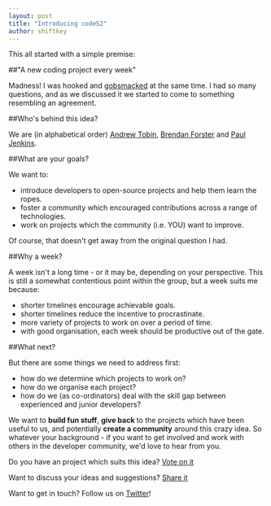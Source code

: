 ```yaml
--- 
layout: post
title: "Introducing code52"
author: shiftkey
---
```


This all started with a simple premise:

##"A new coding project every week"

Madness! I was hooked and [gobsmacked](http://dictionary.reference.com/browse/gobsmacked) at the same time. I had so many questions, and as we discussed it we started to come to something resembling an agreement. 

##Who's behind this idea?

We are (in alphabetical order) [Andrew Tobin](http://twitter.com/tobin), [Brendan Forster](http://twitter.com/shiftkey) and [Paul Jenkins](http://twitter.com/aeoth). 

##What are your goals?

We want to:

 - introduce developers to open-source projects and help them learn the ropes.
 - foster a community which encouraged contributions across a range of technologies.
 - work on projects which the community (i.e. YOU) want to improve.

 Of course, that doesn't get away from the original question I had. 

##Why a week?

 A week isn't a long time - or it may be, depending on your perspective. This is still a somewhat contentious point within the group, but a week suits me because:

 - shorter timelines encourage achievable goals.
 - shorter timelines reduce the incentive to procrastinate.
 - more variety of projects to work on over a period of time.
 - with good organisation, each week should be productive out of the gate.


##What next?

 But there are some things we need to address first:

 - how do we determine which projects to work on?
 - how do we organise each project? 
 - how do we (as co-ordinators) deal with the skill gap between experienced and junior developers?

 We want to **build fun stuff**, **give back** to the projects which have been useful to us, and potentially **create a community** around this crazy idea.  So whatever your background - if you want to get involved and work with others in the developer community, we'd love to hear from you.

 Do you have an project which suits this idea? [Vote on it](http://code52.uservoice.org)

 Want to discuss your ideas and suggestions?  [Share it](http://code52.tenderapp.com) 

 Want to get in touch? Follow us on [Twitter](http://twitter/code_52)!


 



